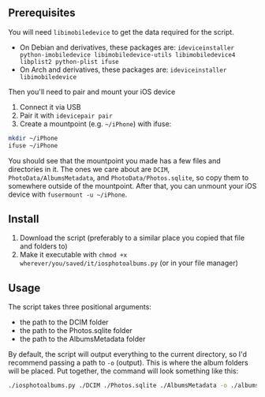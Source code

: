 ## Prerequisites
You will need `libimobiledevice` to get the data required for the script.
- On Debian and derivatives, these packages are: `ideviceinstaller python-imobiledevice libimobiledevice-utils libimobiledevice4 libplist2 python-plist ifuse`
- On Arch and derivatives, these packages are: `ideviceinstaller libimobiledevice`

Then you'll need to pair and mount your iOS device
1. Connect it via USB
2. Pair it with `idevicepair pair`
3. Create a mountpoint (e.g. `~/iPhone`) with ifuse:
```bash
mkdir ~/iPhone
ifuse ~/iPhone
```

You should see that the mountpoint you made has a few files and directories in it. The ones we care about are `DCIM`, `PhotoData/AlbumsMetadata`, and `PhotoData/Photos.sqlite`, so copy them to somewhere outside of the mountpoint. After that, you can unmount your iOS device with `fusermount -u ~/iPhone`.

## Install
1. Download the script (preferably to a similar place you copied that file and folders to)
2. Make it executable with `chmod +x wherever/you/saved/it/iosphotoalbums.py` (or in your file manager)

## Usage
The script takes three positional arguments:
- the path to the DCIM folder
- the path to the Photos.sqlite folder
- the path to the AlbumsMetadata folder

By default, the script will output everything to the current directory, so I'd recommend passing a path to `-o` (output). This is where the album folders will be placed. Put together, the command will look something like this:
```bash
./iosphotoalbums.py ./DCIM ./Photos.sqlite ./AlbumsMetadata -o ./albums
```
